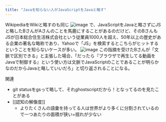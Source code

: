```yaml
---
title: "Javaを知らない人がJavaScriptをJavaと略す"
---
```


WikipediaをWikiと略すのも同じ
![image](https://gyazo.com/4a23663112b858995e4d0a9bd1d6a215/thumb/1000)
で、JavaScriptをJavaと略さずにJSと略したBさんがAさんのことを馬鹿にすることがあるのだけど、そのBさんもJSが日本総合住生活株式会社という従業員1000人を超え、50年以上の歴史がある企業の著名な略称であり、Yahooで「JS」を検索するとこちらがヒットするということを知らないケースが多い。
![image](https://gyazo.com/808e91cfacb2434583c57e99641bc5a3/thumb/1000)
この指摘を受けたBさんが「文脈で区別できる」と主張した場合、「だったら『ブラウザで再生してる動画をJavaで制御する』という使い方は文脈でJavaScriptのことであることが明らかなのだからJavaと略していいだろ」と切り返されることになる。

関連
- git statusをgsって略して、それghostscriptだから！となってるのを見たことがある
- [[認知の解像度]]
    - よりたくさんの語彙を持ってる人は世界がより多くに分割されているので一つあたりの面積が狭い=揺れが少ない


